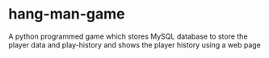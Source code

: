 # hang-man-game
A python programmed game which stores MySQL database to store the player data and play-history and shows the player history using a web page
